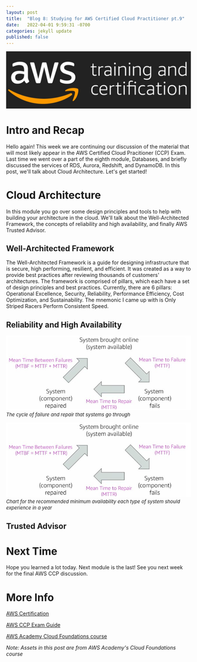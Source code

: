 ```yaml
---
layout: post
title:  "Blog 8: Studying for AWS Certified Cloud Practitioner pt.9"
date:   2022-04-01 9:59:31 -0700
categories: jekyll update
published: false
---
```

![AWS Training and Certification](/assets/aws-training-and-certification.jpg)
# **Intro and Recap**
Hello again! This week we are continuing our discussion of the material that will most likely appear in the AWS Certified Cloud Pracitioner (CCP) Exam. Last time we went over a part of the eighth module, Databases, and briefly discussed the services of RDS, Aurora, Redshift, and DynamoDB.  In this post, we'll talk about Cloud Architecture. Let's get started!

# **Cloud Architecture** 
In this module you go over some design principles and tools to help with building your architecture in the cloud. We'll talk about the Well-Architected Framework, the concepts of reliability and high availability, and finally AWS Trusted Advisor.

## **Well-Architected Framework** 
The Well-Architected Framework is a guide for designing infrastructure that is secure, high performing, resilient, and efficient. It was created as a way to provide best practices after reviewing thousands of customers' architectures. The framework is comprised of pillars, which each have a set of design principles and best practices. Currently, there are 6 pillars: Operational Excellence, Security, Reliability, Performance Efficiency, Cost Optimization, and Sustainability. The mnemonic I came up with is Only Striped Racers Perform Consistent Speed.

## **Reliability and High Availability** 

![Mean Time Between Failures](/assets/aws-mtbf.jpg)<br/><font size="2.75px"><em>The cycle of failure and repair that systems go through</em></font>

![Availability and Max Disruption Chart](/assets/aws-mtbf.jpg)<br/><font size="2.75px"><em>Chart for the recommended minimum availability each type of system should experience in a year</em></font>

## **Trusted Advisor** 


# **Next Time**
Hope you learned a lot today. Next module is the last! See you next week for the final AWS CCP discussion.

# **More Info**
[AWS Certification](https://aws.amazon.com/certification/)

[AWS CCP Exam Guide](https://d1.awsstatic.com/training-and-certification/docs-cloud-practitioner/AWS-Certified-Cloud-Practitioner_Exam-Guide.pdf)

[AWS Academy Cloud Foundations course](https://aws.amazon.com/training/awsacademy/)

*Note: Assets in this post are from AWS Academy's Cloud Foundations course*
